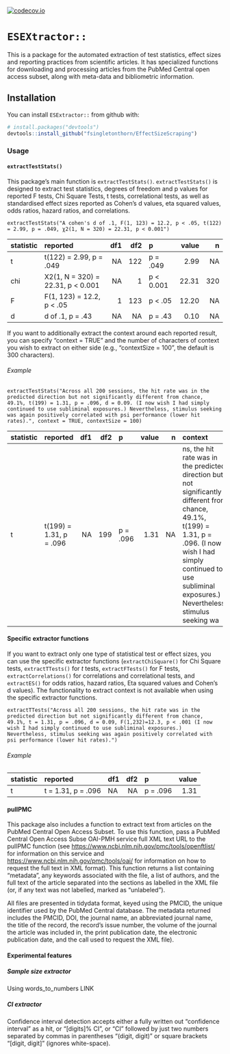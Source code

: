 
<!-- README.md is generated from README.Rmd. Please edit that file -->

[![codecov.io](https://codecov.io/gh/fsingletonthorn/EffectSizeScraping/branch/master/graph/badge.svg)](https://codecov.io/gh/fsingletonthorn/EffectSizeScraping?branch=master)

# `ESEXtractor::`

This is a package for the automated extraction of test statistics,
effect sizes and reporting practices from scientific articles. It has
specialized functions for downloading and processing articles from the
PubMed Central open access subset, along with meta-data and bibliometric
information.

## Installation

You can install `ESExtractor::` from github with:

``` r
# install.packages("devtools")
devtools::install_github("fsingletonthorn/EffectSizeScraping")
```

### Usage

#### `extractTestStats()`

This package’s main function is `extractTestStats()`.
`extractTestStats()` is designed to extract test statistics, degrees of
freedom and p values for reported F tests, Chi Square Tests, t tests,
correlational tests, as well as standardised effect sizes reported as
Cohen’s d values, eta squared values, odds ratios, hazard ratios, and
correlations.

    extractTestStats("A cohen's d of .1, F(1, 123) = 12.2, p < .05, t(122) = 2.99, p = .049, χ2(1, N = 320) = 22.31, p < 0.001")

| statistic | reported                           | df1 | df2 | p          | value |   n |
| :-------- | :--------------------------------- | --: | --: | :--------- | ----: | --: |
| t         | t(122) = 2.99, p = .049            |  NA | 122 | p = .049   |  2.99 |  NA |
| chi       | X2(1, N = 320) = 22.31, p \< 0.001 |  NA |   1 | p \< 0.001 | 22.31 | 320 |
| F         | F(1, 123) = 12.2, p \< .05         |   1 | 123 | p \< .05   | 12.20 |  NA |
| d         | d of .1, p = .43                   |  NA |  NA | p = .43    |  0.10 |  NA |

If you want to additionally extract the context around each reported
result, you can specify “context = TRUE” and the number of characters of
context you wish to extract on either side (e.g., “contextSize = 100”,
the default is 300 characters).

###### Example

    extractTestStats("Across all 200 sessions, the hit rate was in the predicted direction but not significantly different from chance, 49.1%, t(199) = 1.31, p = .096, d = 0.09. (I now wish I had simply continued to use subliminal exposures.) Nevertheless, stimulus seeking was again positively correlated with psi performance (lower hit rates).", context = TRUE, contextSize = 100)

| statistic | reported                | df1 | df2 | p        | value |  n | context                                                                                                                                                                                                                         |
| :-------- | :---------------------- | --: | --: | :------- | ----: | -: | :------------------------------------------------------------------------------------------------------------------------------------------------------------------------------------------------------------------------------ |
| t         | t(199) = 1.31, p = .096 |  NA | 199 | p = .096 |  1.31 | NA | ns, the hit rate was in the predicted direction but not significantly different from chance, 49.1%, t(199) = 1.31, p = .096. (I now wish I had simply continued to use subliminal exposures.) Nevertheless, stimulus seeking wa |

#### Specific extractor functions

If you want to extract only one type of statistical test or effect
sizes, you can use the specific extractor functions
(`extractChiSquare()` for Chi Square tests, `extractTTests()` for *t*
tests, `extractFTests()` for F tests, `extractCorrelations()` for
correlations and correlational tests, and `extractES()` for odds ratios,
hazard ratios, Eta squared values and Cohen’s d values). The
functionality to extract context is not available when using the
specific extractor functions.

    extractTTests("Across all 200 sessions, the hit rate was in the predicted direction but not significantly different from chance, 49.1%, t = 1.31, p = .096, d = 0.09, F(1,232)=12.3, p < .001 (I now wish I had simply continued to use subliminal exposures.) Nevertheless, stimulus seeking was again positively correlated with psi performance (lower hit rates).")

###### Example

| statistic | reported           | df1 | df2 | p        | value |
| :-------- | :----------------- | :-- | --: | :------- | ----: |
| t         | t = 1.31, p = .096 | NA  |  NA | p = .096 |  1.31 |

#### pullPMC

This package also includes a function to extract text from articles on
the PubMed Central Open Access Subset. To use this function, pass a
PubMed Central Open Access Subse OAI-PMH service full XML text URL to
the pullPMC function (see
<https://www.ncbi.nlm.nih.gov/pmc/tools/openftlist/> for information on
this service and <https://www.ncbi.nlm.nih.gov/pmc/tools/oai/> for
information on how to request the full text in XML format). This
function returns a list containing “metadata”, any keywords associated
with the file, a list of authors, and the full text of the article
separated into the sections as labelled in the XML file (or, if any text
was not labelled, marked as “unlabeled”).

All files are presented in tidydata format, keyed using the PMCID, the
unique identifier used by the PubMed Central database. The metadata
returned includes the PMCID, DOI, the journal name, an abbreviated
journal name, the title of the record, the record’s issue number, the
volume of the journal the article was included in, the print publication
date, the electronic publication date, and the call used to request the
XML file).

#### Experimental features

##### Sample size extractor

Using words\_to\_numbers LINK

##### CI extractor

Confidence interval detection accepts either a fully written out
“confidence interval” as a hit, or “\[digits\]% CI”, or “CI” followed
by just two numbers separated by commas in parentheses “(digit, digit)”
or square brackets “\[digit, digit\]” (ignores white-space).
